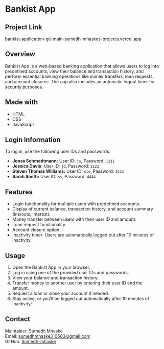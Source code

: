 <h1>Bankist App</h1>
<h2>Project Link</h2>
bankist-application-git-main-sumedh-mhaskes-projects.vercel.app

<h2>Overview</h2>
<p>
    Bankist App is a web-based banking application that allows users to log into predefined accounts, view their balance and transaction history, and perform essential banking operations like money transfers, loan requests, and account closures. The app also includes an automatic logout timer for security purposes.
</p>

<h2>Made with</h2>
<ul>
    <li>HTML</li>
    <li>CSS</li>
    <li>JavaScript</li>
</ul>

<h2>Login Information</h2>
<p>To log in, use the following user IDs and passwords:</p>
<ul>
    <li><strong>Jonas Schmedtmann:</strong> User ID: <code>js</code>, Password: <code>1111</code></li>
    <li><strong>Jessica Davis:</strong> User ID: <code>jd</code>, Password: <code>2222</code></li>
    <li><strong>Steven Thomas Williams:</strong> User ID: <code>stw</code>, Password: <code>3333</code></li>
    <li><strong>Sarah Smith:</strong> User ID: <code>ss</code>, Password: <code>4444</code></li>
</ul>

<h2>Features</h2>
<ul>
    <li>Login functionality for multiple users with predefined accounts.</li>
    <li>Display of current balance, transaction history, and account summary (ins/outs, interest).</li>
    <li>Money transfer between users with their user ID and amount.</li>
    <li>Loan request functionality.</li>
    <li>Account closure option.</li>
    <li>Inactivity timer: Users are automatically logged out after 10 minutes of inactivity.</li>
</ul>

<h2>Usage</h2>
<ol>
    <li>Open the Bankist App in your browser.</li>
    <li>Log in using one of the provided user IDs and passwords.</li>
    <li>View your balance and transaction history.</li>
    <li>Transfer money to another user by entering their user ID and the amount.</li>
    <li>Request a loan or close your account if needed.</li>
    <li>Stay active, or you'll be logged out automatically after 10 minutes of inactivity!</li>
</ol>

<h2>Contact</h2>
<p>
    Maintainer: Sumedh Mhaske<br>
    Email: <a href="mailto:sumedhmhaske310503@gmail.com">sumedhmhaske310503@gmail.com</a><br>
    GitHub: <a href="https://github.com/Sumedh-mhaske">Sumedh-mhaske</a>
</p>
